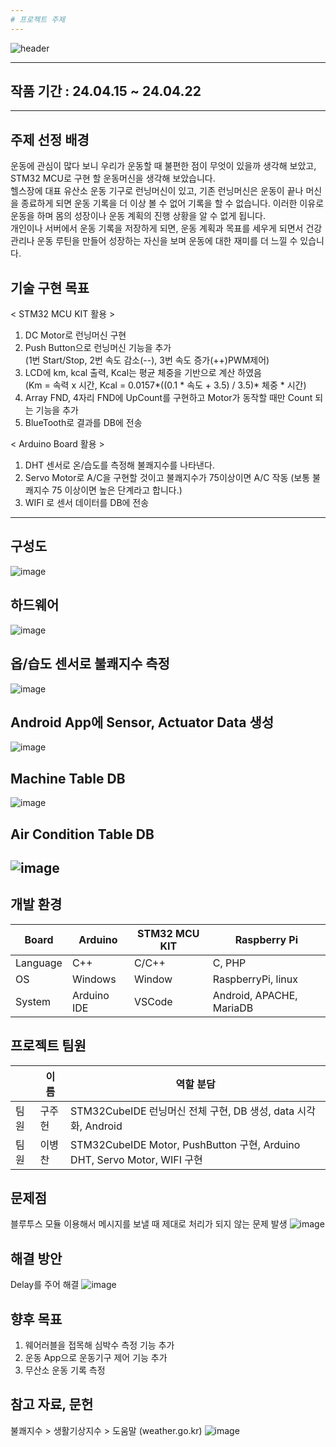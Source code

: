 ```yaml
---
# 프로젝트 주제
---
```


![header](https://capsule-render.vercel.app/api?type=venom&color=0:3ABEF9,100:b678c4&height=200&section=header&text=헬스%20케어%20시스템&fontSize=40)

---
## 작품 기간 : 24.04.15 ~ 24.04.22
---
## 주제 선정 배경
운동에 관심이 많다 보니 우리가 운동할 때 불편한 점이 무엇이 있을까 생각해 보았고, STM32 MCU로 구현 할 운동머신을 생각해 보았습니다.
<br>
헬스장에 대표 유산소 운동 기구로 런닝머신이 있고, 기존 런닝머신은 운동이 끝나 머신을 종료하게 되면 운동 기록을 더 이상 볼 수 없어 기록을 할 수 없습니다. 이러한 이유로 운동을 하며 몸의 성장이나 운동 계획의 진행 상황을 알 수 없게 됩니다.
<br>
개인이나 서버에서 운동 기록을 저장하게 되면, 운동 계획과 목표를 세우게 되면서 건강 관리나 운동 루틴을 만들어 성장하는 자신을 보며 운동에 대한 재미를 더 느낄 수 있습니다.

## 기술 구현 목표
< STM32 MCU KIT 활용 >
1. DC Motor로 런닝머신 구현
2. Push Button으로 런닝머신 기능을 추가<br>
(1번 Start/Stop, 2번 속도 감소(--), 3번 속도 증가(++)PWM제어)
3. LCD에 km, kcal 출력, Kcal는 평균 체중을 기반으로 계산 하였음<br>
(Km = 속력 x 시간, Kcal = 0.0157*((0.1 * 속도 + 3.5) / 3.5)* 체중 * 시간)
4. Array FND, 4자리 FND에 UpCount를 구현하고 Motor가 동작할 때만 Count 되는 기능을 추가
5. BlueTooth로 결과를 DB에 전송

< Arduino Board 활용 >
1. DHT 센서로 온/습도를 측정해 불쾌지수를 나타낸다.
2. Servo Motor로 A/C을 구현할 것이고 불쾌지수가 75이상이면 A/C 작동 (보통 불쾌지수 75 이상이면 높은 단계라고 합니다.)
3. WIFI 로 센서 데이터를 DB에 전송
---
## 구성도
![image](https://github.com/BChanGod/HealthCareSystem/assets/159971128/7bb57cba-f162-4255-adbf-fbfcb36f936d)
## 하드웨어
![image](https://github.com/BChanGod/HealthCareSystem/assets/159971128/dffa27f8-3e7c-45a3-bfc4-4f95e32a5787)
## 옵/습도 센서로 불쾌지수 측정
![image](https://github.com/BChanGod/HealthCareSystem/assets/159971128/41df776a-a675-433c-b379-0db9db23b340)
## Android App에 Sensor, Actuator Data 생성
![image](https://github.com/BChanGod/HealthCareSystem/assets/159971128/13187e5f-c8c2-4ef4-ae5c-64846ae80763)
## Machine Table DB
![image](https://github.com/BChanGod/HealthCareSystem/assets/159971128/1a1070b7-8b4c-459b-aae2-bffb2de40046)
## Air Condition Table DB
![image](https://github.com/BChanGod/HealthCareSystem/assets/159971128/3b9494df-6e19-4779-9d35-028bb00c30ba)
---
## 개발 환경
| Board | Arduino | STM32 MCU KIT | Raspberry Pi|
| --- | --- | --- | --- |
| Language | C++ |C/C++|C, PHP|
| OS | Windows | Window | RaspberryPi, linux|
| System | Arduino IDE |VSCode|Android, APACHE, MariaDB|

## 프로젝트 팀원
|  | 이  름 | 역할 분담 |
| --- | --- | --- |
| 팀원 | 구주헌 |STM32CubeIDE 런닝머신 전체 구현, DB 생성, data 시각화, Android|
| 팀원 | 이병찬 |STM32CubeIDE Motor, PushButton 구현, Arduino DHT, Servo Motor, WIFI 구현|

## 문제점
블루투스 모듈 이용해서 메시지를 보낼 때 제대로 처리가 되지 않는 문제 발생
![image](https://github.com/BChanGod/HealthCareSystem/assets/159971128/3760d6c1-9c95-46dd-b0e9-633b5006f67e)

## 해결 방안
Delay를 주어 해결
![image](https://github.com/BChanGod/HealthCareSystem/assets/159971128/88fb59f2-a934-420e-8faa-a6607d389b07)

## 향후 목표
1. 웨어러블을 접목해 심박수 측정 기능 추가
2. 운동 App으로 운동기구 제어 기능 추가
3. 무산소 운동 기록 측정

## 참고 자료, 문헌
불쾌지수 > 생활기상지수 > 도움말 (weather.go.kr)
![image](https://github.com/BChanGod/HealthCareSystem/assets/159971128/0f53c483-f3a0-47d7-b963-3881681d64bf)
